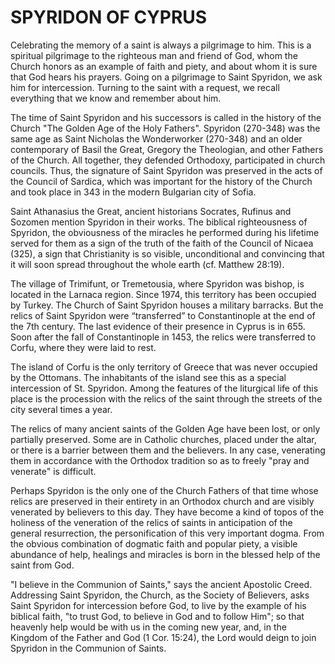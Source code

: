 # SPYRIDON OF CYPRUS

Celebrating the memory of a saint is always a pilgrimage to him. This is a spiritual pilgrimage to the righteous man and friend of God, whom the Church honors as an example of faith and piety, and about whom it is sure that God hears his prayers. Going on a pilgrimage to Saint Spyridon, we ask him for intercession. Turning to the saint with a request, we recall everything that we know and remember about him.

The time of Saint Spyridon and his successors is called in the history of the Church "The Golden Age of the Holy Fathers". Spyridon (270-348) was the same age as Saint Nicholas the Wonderworker (270-348) and an older contemporary of Basil the Great, Gregory the Theologian, and other Fathers of the Church. All together, they defended Orthodoxy, participated in church councils. Thus, the signature of Saint Spyridon was preserved in the acts of the Council of Sardica, which was important for the history of the Church and took place in 343 in the modern Bulgarian city of Sofia.

Saint Athanasius the Great, ancient historians Socrates, Rufinus and Sozomen mention Spyridon in their works. The biblical righteousness of Spyridon, the obviousness of the miracles he performed during his lifetime served for them as a sign of the truth of the faith of the Council of Nicaea (325), a sign that Christianity is so visible, unconditional and convincing that it will soon spread throughout the whole earth (cf. Matthew 28:19).

The village of Trimifunt, or Tremetousia, where Spyridon was bishop, is located in the Larnaca region. Since 1974, this territory has been occupied by Turkey. The Church of Saint Spyridon houses a military barracks. But the relics of Saint Spyridon were “transferred” to Constantinople at the end of the 7th century. The last evidence of their presence in Cyprus is in 655. Soon after the fall of Constantinople in 1453, the relics were transferred to Corfu, where they were laid to rest.

The island of Corfu is the only territory of Greece that was never occupied by the Ottomans. The inhabitants of the island see this as a special intercession of St. Spyridon. Among the features of the liturgical life of this place is the procession with the relics of the saint through the streets of the city several times a year.

The relics of many ancient saints of the Golden Age have been lost, or only partially preserved. Some are in Catholic churches, placed under the altar, or there is a barrier between them and the believers. In any case, venerating them in accordance with the Orthodox tradition so as to freely "pray and venerate" is difficult.

Perhaps Spyridon is the only one of the Church Fathers of that time whose relics are preserved in their entirety in an Orthodox church and are visibly venerated by believers to this day. They have become a kind of topos of the holiness of the veneration of the relics of saints in anticipation of the general resurrection, the personification of this very important dogma. From the obvious combination of dogmatic faith and popular piety, a visible abundance of help, healings and miracles is born in the blessed help of the saint from God.

"I believe in the Communion of Saints," says the ancient Apostolic Creed. Addressing Saint Spyridon, the Church, as the Society of Believers, asks Saint Spyridon for intercession before God, to live by the example of his biblical faith, "to trust God, to believe in God and to follow Him"; so that heavenly help would be with us in the coming new year, and, in the Kingdom of the Father and God (1 Cor. 15:24), the Lord would deign to join Spyridon in the Communion of Saints.
